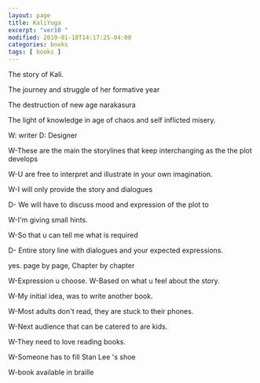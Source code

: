 ```yaml
---
layout: page
title: KaliYuga
excerpt: "ver10 "
modified: 2019-01-18T14:17:25-04:00
categories: books
tags: [ books ]
---
```



The story of Kali.

The journey and struggle of her formative year

The destruction of new age narakasura

The light of knowledge in age of chaos and self inflicted misery.

W: writer
D: Designer



W-These are the main the storylines that keep interchanging as the the plot develops

W-U are free to interpret and illustrate in your own imagination.

W-I will only provide the story and dialogues

D- We will have to discuss mood and expression of the plot to

W-I'm giving small hints.

W-So that u can tell me what is required

D- Entire story line with dialogues and your expected expressions.

yes. page by page,
Chapter by chapter

W-Expression u choose.
W-Based on what u feel about the story.


W-My initial idea,  was to write another book.

W-Most adults don't read,  they are stuck to their phones.

W-Next audience that can be catered to are kids.

W-They need to love reading books.

W-Someone has to fill Stan Lee 's shoe

W-book available in braille
